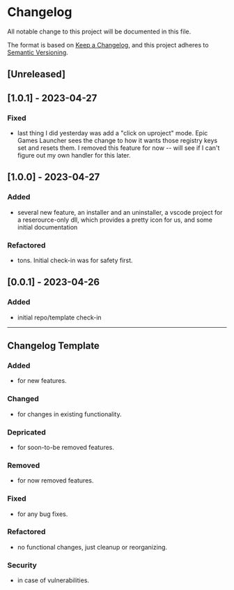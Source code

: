 # Changelog

All notable change to this project will be documented in this file.

The format is based on [Keep a Changelog](https://keepachangelog.com/en/1.0.0/),
and this project adheres to [Semantic Versioning](https://semver.org/spec/v2.0.0.html).

## [Unreleased]

## [1.0.1] - 2023-04-27

### Fixed

- last thing I did yesterday was add a "click on uproject" mode.  Epic Games Launcher sees the change
to how it wants those registry keys set and resets them.  I removed this feature for now -- will see if I can't figure out my own handler for this later.

## [1.0.0] - 2023-04-27

### Added

- several new feature, an installer and an uninstaller, a vscode project for a reserource-only dll, which provides a pretty icon for us, and some initial documentation

### Refactored

- tons.  Initial check-in was for safety first.

## [0.0.1] - 2023-04-26

### Added

- initial repo/template check-in

-----------------------------------------------------------------------------

## Changelog Template

### Added

- for new features.

### Changed

- for changes in existing functionality.

### Depricated

- for soon-to-be removed features.

### Removed

- for now removed features.

### Fixed

- for any bug fixes.

### Refactored

- no functional changes, just cleanup or reorganizing.

### Security

- in case of vulnerabilities.

